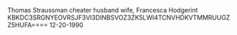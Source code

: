 Thomas Straussman cheater husband
wife, Francesca Hodgerint
KBKDC3SRGNYEOVRSJF3VI3DINBSVOZ3ZK5LWI4TCNVHDKVTMMRUUGZZ5HUFA====
12-20-1990

